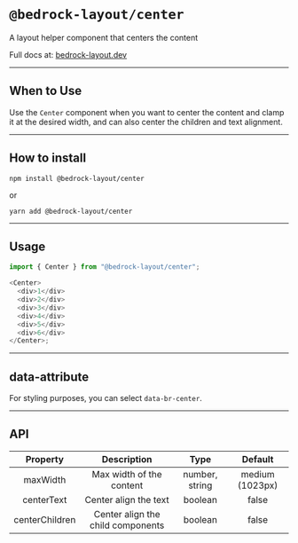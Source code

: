 # `@bedrock-layout/center`

A layout helper component that centers the content

Full docs at: [bedrock-layout.dev](https://bedrock-layout.dev/)

---

## When to Use

Use the `Center` component when you want to center the content and clamp it at the desired width, and can also center the children and text alignment.

---

## How to install

`npm install @bedrock-layout/center`

or

`yarn add @bedrock-layout/center`

---

## Usage

```javascript
import { Center } from "@bedrock-layout/center";

<Center>
  <div>1</div>
  <div>2</div>
  <div>3</div>
  <div>4</div>
  <div>5</div>
  <div>6</div>
</Center>;
```

---

## data-attribute

For styling purposes, you can select `data-br-center`.

---

## API

|    Property    |            Description            |      Type      |     Default     |
| :------------: | :-------------------------------: | :------------: | :-------------: |
|    maxWidth    |     Max width of the content      | number, string | medium (1023px) |
|   centerText   |       Center align the text       |    boolean     |      false      |
| centerChildren | Center align the child components |    boolean     |      false      |
